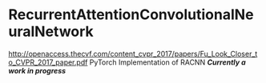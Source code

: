 # RecurrentAttentionConvolutionalNeuralNetwork
http://openaccess.thecvf.com/content_cvpr_2017/papers/Fu_Look_Closer_to_CVPR_2017_paper.pdf
PyTorch Implementation of RACNN
***Currently a work in progress***

